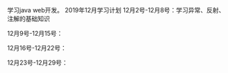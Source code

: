 学习java web开发。
2019年12月学习计划
12月2号-12月8号：学习异常、反射、注解的基础知识

12月9号-12月15号：

12月16号-12月22号：

12月23号-12月29号：